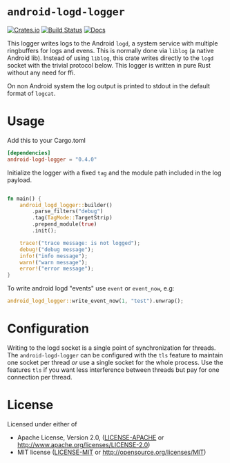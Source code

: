 <!-- cargo-sync-readme start -->

# `android-logd-logger`

[![Crates.io][crates-badge]][crates-url]
[![Build Status][actions-badge]][actions-url]
[![Docs][docs-badge]][docs-url]

[docs-badge]: https://docs.rs/android-logd-logger/badge.svg
[docs-url]: https://docs.rs/android-logd-logger
[crates-badge]: https://img.shields.io/crates/v/android-logd-logger.svg
[crates-url]: https://crates.io/crates/android-logd-logger
[actions-badge]: https://github.com/flxo/android-logd-logger/workflows/CI/badge.svg
[actions-url]: https://github.com/flxo/android-logd-logger/actions?query=workflow%3ACI+branch%3Amaster

This logger writes logs to the Android `logd`, a system service with
multiple ringbuffers for logs and evens. This is normally done
via `liblog` (a native Android lib). Instead of using `liblog`, this crate
writes directly to the `logd` socket with the trivial protocol below.
This logger is written in pure Rust without any need for ffi.

[log]: https://docs.rs/log/*/log/
[`error!`]: https://docs.rs/log/*/log/macro.error.html
[`warn!`]: https://docs.rs/log/*/log/macro.warn.html
[`info!`]: https://docs.rs/log/*/log/macro.info.html
[`debug!`]: https://docs.rs/log/*/log/macro.debug.html
[`trace!`]: https://docs.rs/log/*/log/macro.trace.html

On non Android system the log output is printed to stdout in the default
format of `logcat`.

# Usage

Add this to your Cargo.toml

```toml
[dependencies]
android-logd-logger = "0.4.0"
```

Initialize the logger with a fixed `tag` and the module path included
in the log payload.

```rust

fn main() {
    android_logd_logger::builder()
        .parse_filters("debug")
        .tag(TagMode::TargetStrip)
        .prepend_module(true)
        .init();

    trace!("trace message: is not logged");
    debug!("debug message");
    info!("info message");
    warn!("warn message");
    error!("error message");
}
```

To write android logd "events" use `event` or `event_now`, e.g:

```rust
android_logd_logger::write_event_now(1, "test").unwrap();
```

# Configuration

Writing to the logd socket is a single point of synchronization for threads.
The `android-logd-logger` can be configured with the `tls` feature to maintain
one socket per thread *or* use a single socket for the whole process.
Use the features `tls` if you want less interference between threads but pay
for one connection per thread.

# License

Licensed under either of

 * Apache License, Version 2.0, ([LICENSE-APACHE](LICENSE-APACHE) or http://www.apache.org/licenses/LICENSE-2.0)
 * MIT license ([LICENSE-MIT](LICENSE-MIT) or http://opensource.org/licenses/MIT)

<!-- cargo-sync-readme end -->
